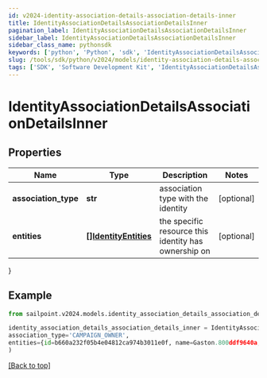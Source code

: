 ```yaml
---
id: v2024-identity-association-details-association-details-inner
title: IdentityAssociationDetailsAssociationDetailsInner
pagination_label: IdentityAssociationDetailsAssociationDetailsInner
sidebar_label: IdentityAssociationDetailsAssociationDetailsInner
sidebar_class_name: pythonsdk
keywords: ['python', 'Python', 'sdk', 'IdentityAssociationDetailsAssociationDetailsInner', 'V2024IdentityAssociationDetailsAssociationDetailsInner'] 
slug: /tools/sdk/python/v2024/models/identity-association-details-association-details-inner
tags: ['SDK', 'Software Development Kit', 'IdentityAssociationDetailsAssociationDetailsInner', 'V2024IdentityAssociationDetailsAssociationDetailsInner']
---
```


# IdentityAssociationDetailsAssociationDetailsInner


## Properties

Name | Type | Description | Notes
------------ | ------------- | ------------- | -------------
**association_type** | **str** | association type with the identity | [optional] 
**entities** | [**[]IdentityEntities**](identity-entities) | the specific resource this identity has ownership on | [optional] 
}

## Example

```python
from sailpoint.v2024.models.identity_association_details_association_details_inner import IdentityAssociationDetailsAssociationDetailsInner

identity_association_details_association_details_inner = IdentityAssociationDetailsAssociationDetailsInner(
association_type='CAMPAIGN_OWNER',
entities={id=b660a232f05b4e04812ca974b3011e0f, name=Gaston.800ddf9640a, type=CAMPAIGN_CAMPAIGNER}
)

```
[[Back to top]](#) 

